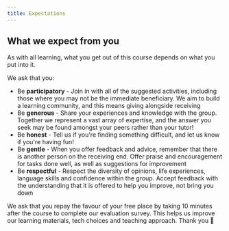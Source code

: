 ```yaml
---
title: Expectations
---
```


## What we expect from you

As with all learning, what you get out of this course depends on what you put into it.

We ask that you:
- Be **participatory** - Join in with all of the suggested activities, including those where you may not be the immediate beneficiary.  We aim to build a learning community, and this means giving alongside receiving
- Be **generous** - Share your experiences and knowledge with the group.  Together we represent a vast array of expertise, and the answer you seek may be found amongst your peers rather than your tutor!
- Be **honest** - Tell us if you're finding something difficult, and let us know if you're having fun!
- Be **gentle** - When you offer feedback and advice, remember that there is another person on the receiving end.  Offer praise and encouragement for tasks done well, as well as suggestions for improvement
- Be **respectful** - Respect the diversity of opinions, life experiences, language skills and confidence within the group.  Accept feedback with the understanding that it is offered to help you improve, not bring you down

We ask that you repay the favour of your free place by taking 10 minutes after the course to complete our evaluation survey.  This helps us improve our learning materials, tech choices and teaching approach.  Thank you  :pray:
